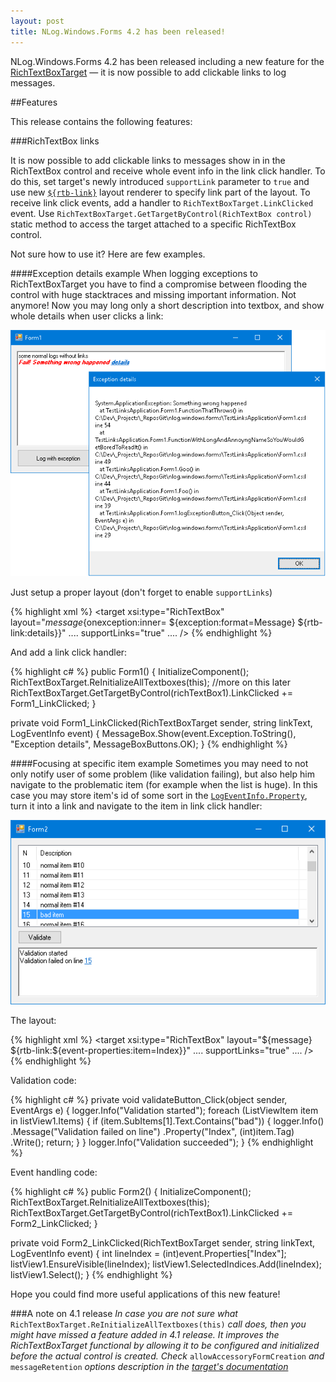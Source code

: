 ```yaml
---
layout: post
title: NLog.Windows.Forms 4.2 has been released!
---
```


NLog.Windows.Forms 4.2 has been released including a new feature for the [RichTextBoxTarget](https://github.com/NLog/NLog.Windows.Forms/wiki/RichTextBoxTarget) — it is now possible to add clickable links to log messages.

##Features

This release contains the following features:

###RichTextBox links 

It is now possible to add clickable links to messages show in in the RichTextBox control and receive whole event info in the link click handler. 
To do this, set target's newly introduced `supportLink` parameter to `true` and use new [`${rtb-link}`](https://github.com/NLog/NLog.Windows.Forms/wiki/RTB-Link-Layout-Renderer) layout renderer to specify link part of the layout. 
To receive link click events, add a handler to `RichTextBoxTarget.LinkClicked` event. Use `RichTextBoxTarget.GetTargetByControl(RichTextBox control)` static method to access the target attached to a specific RichTextBox control.

Not sure how to use it? Here are few examples. 

####Exception details example
When logging exceptions to RichTextBoxTarget you have to find a compromise between flooding the control with huge stacktraces and missing important information. Not anymore! Now you may long only a short description into textbox, and show whole details when user clicks a link:

<img src="/images/posts/2015/12/link_exception_details_click.png">

Just setup a proper layout (don't forget to enable `supportLinks`)

{% highlight xml %}
<target xsi:type="RichTextBox"
   layout="${message}${onexception:inner= ${exception:format=Message} ${rtb-link:details}}"
   ....
   supportLinks="true"
   ....
   />
{% endhighlight %}

And add a link click handler:

{% highlight c# %}
public Form1()
{
    InitializeComponent();
    RichTextBoxTarget.ReInitializeAllTextboxes(this); //more on this later
    RichTextBoxTarget.GetTargetByControl(richTextBox1).LinkClicked += Form1_LinkClicked;
}

private void Form1_LinkClicked(RichTextBoxTarget sender, string linkText, LogEventInfo event)
{
    MessageBox.Show(event.Exception.ToString(), "Exception details", MessageBoxButtons.OK);
}
{% endhighlight %}

####Focusing at specific item example
Sometimes you may need to not only notify user of some problem (like validation failing), but also help him navigate to the problematic item (for example when the list is huge). In this case you may store item's id of some sort in the [`LogEventInfo.Property`](https://github.com/NLog/NLog/wiki/EventProperties-Layout-Renderer), turn it into a link and navigate to the item in link click handler:

<img src="/images/posts/2015/12/event_properties_link_click.png">

The layout:

{% highlight xml %}
<target xsi:type="RichTextBox"
            layout="${message} ${rtb-link:${event-properties:item=Index}}"
            ....
            supportLinks="true"
            ....
            />
{% endhighlight %}

Validation code:

{% highlight c# %}
private void validateButton_Click(object sender, EventArgs e)
{
    logger.Info("Validation started");
    foreach (ListViewItem item in listView1.Items)
    {
       if (item.SubItems[1].Text.Contains("bad"))
       {
            logger.Info()
               .Message("Validation failed on line")
               .Property("Index", (int)item.Tag)
               .Write();
            return;
        }
    }
    logger.Info("Validation succeeded");
}
{% endhighlight %}

Event handling code:

{% highlight c# %}
public Form2()
{
    InitializeComponent();
    RichTextBoxTarget.ReInitializeAllTextboxes(this);
    RichTextBoxTarget.GetTargetByControl(richTextBox1).LinkClicked += Form2_LinkClicked;
}

private void Form2_LinkClicked(RichTextBoxTarget sender, string linkText, LogEventInfo event)
{
    int lineIndex = (int)event.Properties["Index"];
    listView1.EnsureVisible(lineIndex);
    listView1.SelectedIndices.Add(lineIndex);
    listView1.Select();
}
{% endhighlight %}

Hope you could find more useful applications of this new feature!

###A note on 4.1 release
_In case you are not sure what_ `RichTextBoxTarget.ReInitializeAllTextboxes(this)` _call does, then you might have missed a feature added in 4.1 release. It improves the RichTextBoxTarget functional by allowing it to be configured and initialized before the actual control is created. Check_ `allowAccessoryFormCreation` _and_ `messageRetention` _options description in the [target's documentation](https://github.com/NLog/NLog.Windows.Forms/wiki/RichTextBoxTarget)_

